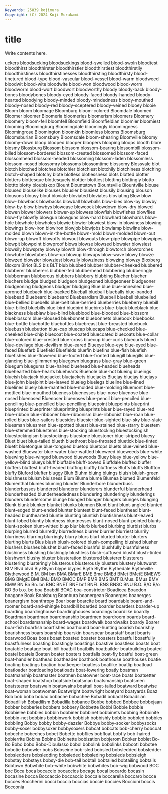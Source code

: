 ```yaml
---
Keywords: 25839 kojimura
Copyright: (C) 2024 Koji Murakami
---
```


# title

Write contents here.



uckers bloodsucking bloodsuckings blood-swelled blood-swoln bloodtest
bloodthirst bloodthirster bloodthirstier bloodthirstiest bloodthirstily bloodthirstiness bloodthirstinesses bloodthirsting bloodthirsty blood-tinctured
blood-type blood-vascular blood-vessel blood-warm bloodweed bloodwit blood-wite bloodwite blood-won bloodwood
blood-worm bloodworm blood-wort bloodwort bloodworthy bloody bloody-back bloody-bones bloodybones bloody-eyed
bloody-faced bloody-handed bloody-hearted bloodying bloody-minded bloody-mindedness bloody-mouthed bloody-nosed bloody-red bloody-sceptered
bloody-veined blooey blooie Bloom bloom bloomage Bloomburg bloom-colored Bloomdale bloomed
Bloomer bloomer Bloomeria bloomeries bloomerism bloomers Bloomery bloomery bloom-fell bloomfell
Bloomfield Bloomfieldian bloomier bloomiest blooming Bloomingburg Bloomingdale bloomingly bloomingness Bloomingrose
Bloomington bloomkin bloomless blooms Bloomsburg Bloomsburian Bloomsbury Bloomsdale bloom-shearing Bloomville
bloomy bloomy-down bloop blooped blooper bloopers blooping bloops blooth blore
blosmy Blossburg Blossom blossom blossom-bearing blossombill blossom-billed blossom-bordered blossom-crested blossomed
blossom-faced blossomhead blossom-headed blossoming blossom-laden blossomless blossom-nosed blossomry blossoms blossomtime
blossomy Blossvale blot blotch blotched blotches blotchier blotchiest blotchily blotchiness
blotching blotch-shaped blotchy blote blotless blotlessness blots blotted blotter blotters
blottesque blottesquely blottier blottiest blotting blottingly blotto blottto blotty bloubiskop
Blount Blountstown Blountsville Blountville blouse bloused blouselike blouses blousier blousiest
blousily blousing blouson blousons blousy blout bloviate bloviated bloviates bloviating
Blow blow blow- blowback blowbacks blowball blowballs blow-bies blow-by blowby
blow-by-blow blowbys blowcase blowcock blowdown blow-dry blowed blowen blower blowers
blower-up blowess blowfish blowfishes blowflies blow-fly blowfly blowgun blowguns blow-hard
blowhard blowhards blow-hole blowhole blowholes blowie blowier blowiest blow-in blowiness
blowing blowings blow-iron blowiron blowjob blowjobs blowlamp blowline blow-molded blown
blown-in-the-bottle blown-mold blown-molded blown-out blown-up blowoff blowoffs blowout blowouts blow-pipe
blowpipe blowpipes blowpit blowpoint blowproof blows blowse blowsed blowsier blowsiest
blowsily blowspray blowsy blowth blow-through blowtorch blowtorches blowtube blowtubes blow-up
blowup blowups blow-wave blowy blowze blowzed blowzier blowziest blowzily blowziness
blowzing blowzy Bloxberg Bloxom Blriot BLS bls BLT blub blubbed
blubber blubber-cheeked blubbered blubberer blubberers blubber-fed blubberhead blubbering blubberingly blubberman
blubberous blubbers blubbery blubbing Blucher blucher bluchers bludge bludged bludgeon
bludgeoned bludgeoneer bludgeoner bludgeoning bludgeons bludger bludging Blue blue blue-annealed
blue-aproned blueback blue-backed Blueball blueball blueballs blue-banded bluebead Bluebeard bluebeard
Bluebeardism Bluebell bluebell bluebelled blue-bellied bluebells blue-belt blue-berried blueberries blueberry
bluebill blue-billed bluebills blue-bird bluebird bluebirds blue-black blueblack blue-blackness blueblaw
blue-blind blueblood blue-blooded blue-blossom blueblossom blue-bloused bluebonnet bluebonnets bluebook bluebooks
blue-bottle bluebottle bluebottles bluebreast blue-breasted bluebuck bluebush bluebutton blue-cap bluecap
bluecaps blue-checked blue-cheeked blue-chip bluecoat blue-coated bluecoated bluecoats blue-collar blue-colored
blue-crested blue-cross bluecup blue-curls bluecurls blued blue-devilage blue-devilism blue-eared Blueeye
blue-eye blue-eyed blue-faced Bluefarb Bluefield Bluefields bluefin bluefins blue-fish bluefish
bluefishes blue-flowered blue-footed blue-fronted bluegill bluegills blue-glancing blue-glimmering bluegown bluegrass
blue-gray blue-green bluegum bluegums blue-haired bluehead blue-headed blueheads bluehearted blue-hearts
bluehearts Bluehole blue-hot blueing blueings blueish bluejack bluejacket bluejackets bluejacks
Bluejay bluejay bluejays blue-john bluejoint blue-leaved blueleg bluelegs blueline blue-lined
bluelines bluely blue-mantled blue-molded blue-molding Bluemont blue-mottled blue-mouthed blueness bluenesses
blue-nose bluenose blue-nosed bluenosed Bluenoser bluenoses blue-pencil blue-penciled blue-penciling blue-pencilled
blue-pencilling bluepoint bluepoints blueprint blueprinted blueprinter blueprinting blueprints bluer blue-rayed
blue-red blue-ribbon blue-ribboner blue-ribbonism blue-ribbonist blue-roan blue-rolled blues blue-sailors bluesides
bluesier blue-sighted blue-sky blue-slate bluesman bluesmen blue-spotted bluest blue-stained blue-starry
bluestem blue-stemmed bluestems blue-stocking bluestocking bluestockingish bluestockingism bluestockings bluestone bluestoner
blue-striped bluesy Bluet bluet blue-tailed blueth bluethroat blue-throated bluetick blue-tinted
bluetit bluetongue blue-tongued bluetop bluetops bluets blue-veined blue-washed Bluewater blue-water
blue-wattled blueweed blueweeds blue-white bluewing blue-winged bluewood bluewoods Bluey bluey
blue-yellow blue-yellow-blind blueys bluff bluffable bluff-bowed Bluffdale bluffed bluffer bluffers
bluffest bluff-headed bluffing bluffly bluffness Bluffs bluffs Bluffton bluffy Bluford
blufter bluggy Bluh Bluhm bluing bluings bluish bluish-green bluishness bluism
bluisness Blum Bluma blume Blumea blumed Blumenfeld Blumenthal blumes bluming
blunder Blunderbore blunderbuss blunderbusses blundered blunderer blunderers blunderful blunderhead blunderheaded
blunderheadedness blundering blunderingly blunderings blunders blundersome blunge blunged blunger blungers
blunges blunging Blunk blunk blunker blunket blunks blunnen Blunt blunt
blunt-angled blunted blunt-edged blunt-ended blunter bluntest blunt-faced blunthead blunt-headed blunthearted
bluntie blunting bluntish bluntishness blunt-leaved blunt-lobed bluntly bluntness bluntnesses blunt-nosed
blunt-pointed blunts blunt-spoken blunt-witted blup blur blurb blurbed blurbing blurbist
blurbs blurping blurred blurredly blurredness blurrer blurrier blurriest blurrily blurriness
blurring blurringly blurry blurs blurt blurted blurter blurters blurting blurts
Blus blush blush-colored blush-compelling blushed blusher blushers blushes blushet blush-faced
blushful blushfully blushfulness blushiness blushing blushingly blushless blush-suffused blusht blush-tinted
blushwort blushy bluster blusteration blustered blusterer blusterers blustering blusteringly blusterous
blusterously blusters blustery blutwurst BLV Blvd blvd Bly Blynn blype
blypes Blyth Blythe Blythedale Blytheville Blythewood B.M. BM bm BMA
BMarE BME Bme BMEd BMet BMetE BMEWS BMG BMgtE BMI
BMJ BMO BMOC BMP BMR BMS BMT B.Mus. BMus BMV
BMW BN Bn Bn. bn BNC BNET BNF bnf BNFL
BNS BNSC BNU B.O. B/O B/o BO Bo b.o. bo
boa Boabdil BOAC boa-constrictor Boadicea Boaedon boagane Boak Boalsburg Boanbura
boanergean Boanerges boanerges boanergism boanthropy Boar boar boarcite board boardable
board-and-roomer board-and-shingle boardbill boarded boarder boarders boarder-up boarding boardinghouse boardinghouses
boardings boardlike boardly Boardman boardman boardmanship boardmen boardroom boards board-school
boardsmanship board-wages boardwalk boardwalks boardy Boarer boar-fish boarfish boarfishes boarhound
boar-hunting boarish boarishly boarishness boars boarship boarskin boarspear boarstaff boart
boarts boarwood Boas boas boast boasted boaster boasters boastful boastfully
boastfulness boasting boastingly boastings boastive boastless boasts boat boatable boatage
boat-bill boatbill boatbills boatbuilder boatbuilding boated boatel boatels Boaten boater
boaters boatfalls boat-fly boatful boat-green boat-handler boathead boatheader boathook boathouse
boathouses boatie boating boatings boation boatkeeper boatless boatlike boatlip boatload
boatloader boatloading boatloads boat-lowering boatly boatman boatmanship boatmaster boatmen boatowner
boat-race boats boatsetter boat-shaped boatshop boatside boatsman boatsmanship boatsmen boatsteerer
boatswain boatswains boattail boat-tailed boatward boatwise boat-woman boatwoman Boatwright boatwright
boatyard boatyards Boaz Bob bob boba bobac bobache bobachee Bobadil
bobadil Bobadilian Bobadilish Bobadilism Bobadilla bobance Bobbe bobbed Bobbee bobbejaan
bobber bobberies bobbers bobbery Bobbette Bobbi Bobbie bobbie Bobbielee bobbies
bobbin bobbiner bobbinet bobbinets bobbing Bobbinite bobbin-net bobbins bobbinwork bobbish
bobbishly bobble bobbled bobbles bobbling Bobby bobby bobby-dazzler Bobbye bobby-socker
bobbysocks bobby-soxer bobbysoxer bobbysoxers bobcat bobcats bob-cherry bobcoat bobeche bobeches
bobet Bobette bobflies bobfloat bobfly bob-haired bobierrite Bobina Bobine Bobinette
bobization bobjerom Bobker boblet Bo-Bo Bobo bobo Bobo-Dioulasso bobol bobolink
bobolinks bobooti bobotee bobotie bobowler bobs Bobseine bob-sled bobsled bobsledded
bobsledder bobsledders bobsledding bobsleded bobsleding bobsleds bobsleigh bobstay bobstays bobsy-die
bob-tail bobtail bobtailed bobtailing bobtails Bobtown Bobwhite bob-white bobwhite bobwhites
bob-wig bobwood BOC boc Boca boca bocaccio bocaccios bocage bocal
bocardo bocasin bocasine bocca Boccaccio boccaccio boccale boccarella boccaro bocce
bocces Boccherini bocci boccia boccias boccie boccies Boccioni boccis Bocconia
